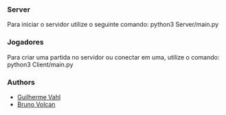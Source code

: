 ### Server
Para iniciar o servidor utilize o seguinte comando: python3 Server/main.py

### Jogadores
Para criar uma partida no servidor ou conectar em uma, utilize o comando: python3 Client/main.py

### Authors

- [Guilherme Vahl](https://github.com/guivahl)
- [Bruno Volcan](https://github.com/bvolcan)
